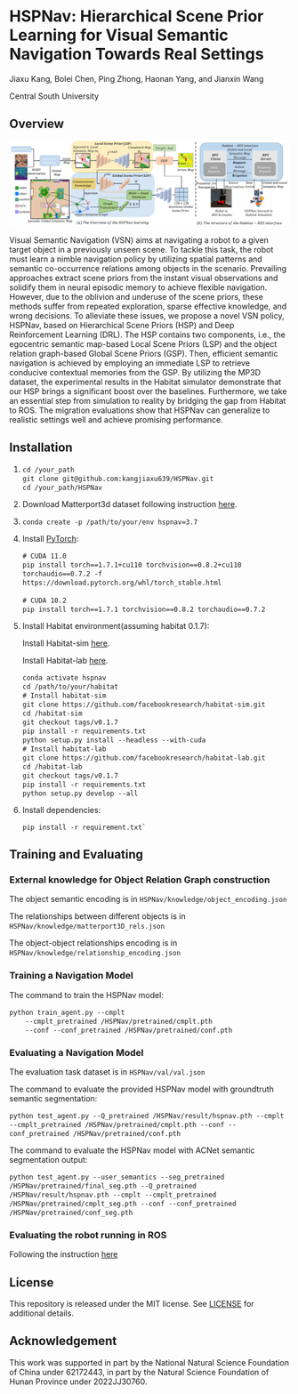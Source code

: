 # HSPNav: Hierarchical Scene Prior Learning for Visual Semantic Navigation Towards Real Settings

Jiaxu Kang, Bolei Chen, Ping Zhong, Haonan Yang, and Jianxin Wang

Central South University

## Overview

 ![Overview](https://github.com/kangjiaxu639/HSPNav/blob/master/img/fig2.png)

Visual Semantic Navigation (VSN) aims at navigating a robot to a given target object in a previously unseen scene. To tackle this task, the robot must learn a nimble navigation policy by utilizing spatial patterns and semantic co-occurrence relations among objects in the scenario. Prevailing approaches extract scene priors from the instant visual observations and solidify them in neural episodic memory to achieve flexible navigation. However, due to the oblivion and underuse of the scene priors, these methods suffer from repeated exploration, sparse effective knowledge, and wrong decisions. To alleviate these issues, we propose a novel VSN policy, HSPNav, based on Hierarchical Scene Priors (HSP) and Deep Reinforcement Learning (DRL). The HSP contains two components, i.e., the egocentric semantic map-based Local Scene Priors (LSP) and the object relation graph-based Global Scene Priors (GSP). Then, efficient semantic navigation is achieved by employing an immediate LSP to retrieve conducive contextual memories from the GSP. By utilizing the MP3D dataset, the experimental results in the Habitat simulator demonstrate that our HSP brings a significant boost over the baselines. Furthermore, we take an essential step from simulation to reality by bridging the gap from Habitat to ROS. The migration evaluations show that HSPNav can generalize to realistic settings well and achieve promising performance.

## Installation

1. ```
   cd /your_path
   git clone git@github.com:kangjiaxu639/HSPNav.git
   cd /your_path/HSPNav
   ```

2. Download Matterport3d dataset following instruction [here](https://github.com/niessner/Matterport).

3. ```conda create -p /path/to/your/env hspnav=3.7```

4. Install [PyTorch](https://pytorch.org/):

   ```
   # CUDA 11.0
   pip install torch==1.7.1+cu110 torchvision==0.8.2+cu110 torchaudio==0.7.2 -f https://download.pytorch.org/whl/torch_stable.html
   
   # CUDA 10.2
   pip install torch==1.7.1 torchvision==0.8.2 torchaudio==0.7.2
   ```

5. Install Habitat environment(assuming habitat 0.1.7):

   Install Habitat-sim [here](https://github.com/facebookresearch/habitat-sim).

   Install Habitat-lab [here](https://github.com/facebookresearch/habitat-lab).

   ```
   conda activate hspnav
   cd /path/to/your/habitat
   # Install habitat-sim
   git clone https://github.com/facebookresearch/habitat-sim.git
   cd /habitat-sim
   git checkout tags/v0.1.7
   pip install -r requirements.txt
   python setup.py install --headless --with-cuda
   # Install habitat-lab
   git clone https://github.com/facebookresearch/habitat-lab.git
   cd /habitat-lab
   git checkout tags/v0.1.7
   pip install -r requirements.txt
   python setup.py develop --all
   ```

6. Install dependencies:

   ```
   pip install -r requirement.txt`
   ```

## Training and Evaluating

### External knowledge for Object Relation Graph construction

The object semantic encoding is in `HSPNav/knowledge/object_encoding.json`

The relationships between different objects is in `HSPNav/knowledge/matterport3D_rels.json`

The object-object relationships encoding is in `HSPNav/knowledge/relationship_encoding.json`

### Training a Navigation Model

The command to train the HSPNav model:
```
python train_agent.py --cmplt
    --cmplt_pretrained /HSPNav/pretrained/cmplt.pth 
    --conf --conf_pretrained /HSPNav/pretrained/conf.pth              
```
### Evaluating a Navigation Model

The evaluation task dataset is in `HSPNav/val/val.json`

The command to evaluate the provided HSPNav model with groundtruth semantic segmentation:
```
python test_agent.py --Q_pretrained /HSPNav/result/hspnav.pth --cmplt --cmplt_pretrained /HSPNav/pretrained/cmplt.pth --conf --conf_pretrained /HSPNav/pretrained/conf.pth         
```
The command to evaluate the HSPNav model with ACNet semantic segmentation output:
```
python test_agent.py --user_semantics --seg_pretrained /HSPNav/pretrained/final_seg.pth --Q_pretrained /HSPNav/result/hspnav.pth --cmplt --cmplt_pretrained /HSPNav/pretrained/cmplt_seg.pth --conf --conf_pretrained /HSPNav/pretrained/conf_seg.pth 
```

### Evaluating the robot running in ROS
Following the instruction [here](https://github.com/kangjiaxu639/HSPNav/blob/master/Habitat-ROS-Interface/README.md)

## License

This repository is released under the MIT license. See [LICENSE](LICENSE) for additional details.

## Acknowledgement

This work was supported in part by the National Natural Science Foundation of China under 62172443, in part by the Natural Science Foundation of Hunan Province under 2022JJ30760.
